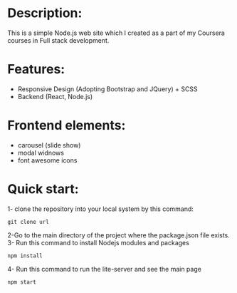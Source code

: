 # Description:
This is a simple Node.js web site which I created as a part of my Coursera courses in Full stack development.

# Features:
* Responsive Design (Adopting Bootstrap and JQuery) + SCSS
* Backend (React, Node.js)

# Frontend elements:
* carousel (slide show)
* modal widnows 
* font awesome icons

# Quick start:
1- clone the repository into your local system by this command:
```
git clone url
```
2-Go to the main directory of the project where the package.json file exists.
3- Run this command to install Nodejs modules and packages
```
npm install
```
4- Run this command to run the lite-server and see the main page
```
npm start
```

